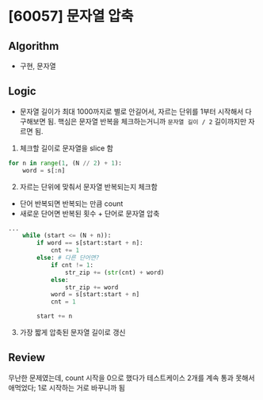 # [60057] 문자열 압축
## Algorithm
- 구현, 문자열

## Logic
- 문자열 길이가 최대 1000까지로 별로 안길어서, 자르는 단위를 1부터 시작해서 다 구해보면 됨. 핵심은 문자열 반복을 체크하는거니까 ```문자열 길이 / 2``` 길이까지만 자르면 됨.
1. 체크할 길이로 문자열을 slice 함
```python
for n in range(1, (N // 2) + 1):
    word = s[:n]
```
2. 자르는 단위에 맞춰서 문자열 반복되는지 체크함
- 단어 반복되면 반복되는 만큼 count
- 새로운 단어면 반복된 횟수 + 단어로 문자열 압축
```python
...
    while (start <= (N + n)):
        if word == s[start:start + n]:
            cnt += 1
        else: # 다른 단어면?
            if cnt != 1:
                str_zip += (str(cnt) + word)
            else:
                str_zip += word
            word = s[start:start + n]
            cnt = 1

        start += n
```
3. 가장 짧게 압축된 문자열 길이로 갱신

## Review
무난한 문제였는데, count 시작을 0으로 했다가 테스트케이스 2개를 계속 통과 못해서 애먹었다; 1로 시작하는 거로 바꾸니까 됨